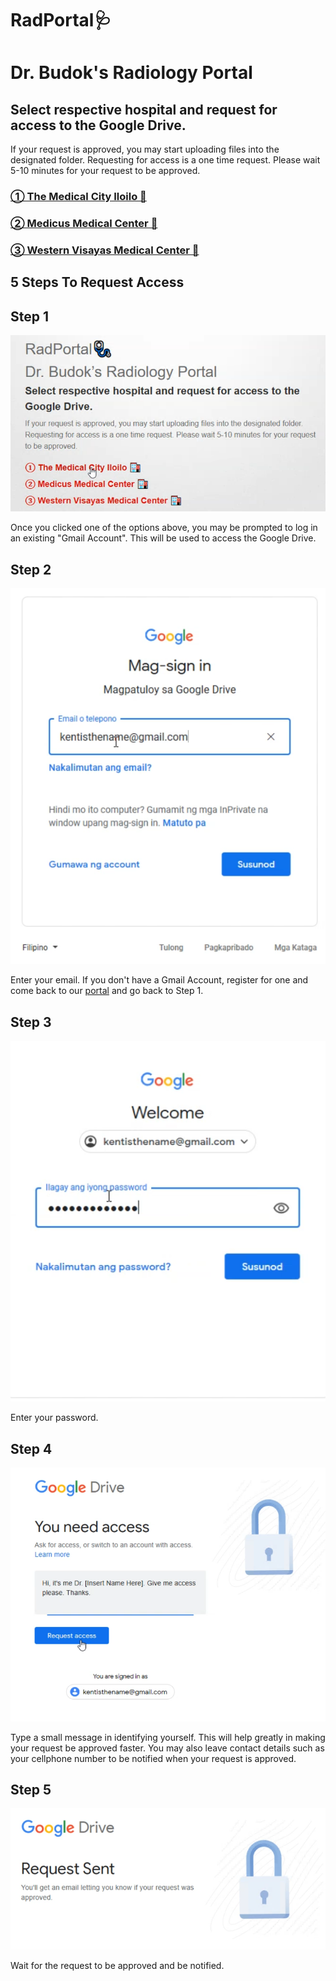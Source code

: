 # RadPortal🩺

# Dr. Budok's Radiology Portal

## Select respective hospital and request for access to the Google Drive.
If your request is approved, you may start uploading files into the designated folder.
Requesting for access is a one time request.
Please wait 5-10 minutes for your request to be approved.

### [① The Medical City Iloilo 🏥](https://drive.google.com/drive/folders/1Oli8-FsKlBs2TlBeY-HgykXdQsqHss8c?usp=sharing)
### [② Medicus Medical Center 🏥](https://drive.google.com/drive/folders/1XDL81PD1TQwQH-oEE0wXQh_1isFGkrse?usp=sharing)
### [③ Western Visayas Medical Center 🏥](https://drive.google.com/drive/folders/15L-2_NJbmHVreGEuEdKyQnsCjwTxcVum?usp=sharing)


## 5 Steps To Request Access
## Step 1
![Step 1](step1.png) 

Once you clicked one of the options above, you may be prompted to log in an existing "Gmail Account". This will be used to access the Google Drive.

## Step 2
![Step 2](step2.png)

Enter your email. If you don't have a Gmail Account, register for one and come back to our [portal](https://rad.kiku.xyz/) and go back to Step 1.

## Step 3
![Step 3](step3.png) 

Enter your password.

## Step 4
![Step 4](step4.png)

Type a small message in identifying yourself. This will help greatly in making your request be approved faster. You may also leave contact details such as your cellphone number to be notified when your request is approved.

## Step 5
![Step 5](step5.png)

Wait for the request to be approved and be notified.

